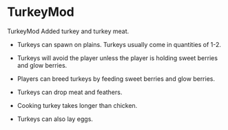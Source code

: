 # TurkeyMod
TurkeyMod
Added turkey and turkey meat.

- Turkeys can spawn on plains. Turkeys usually come in quantities of 1-2.

- Turkeys will avoid the player unless the player is holding sweet berries and glow berries.

- Players can breed turkeys by feeding sweet berries and glow berries.

- Turkeys can drop meat and feathers.

- Cooking turkey takes longer than chicken.

- Turkeys can also lay eggs.
